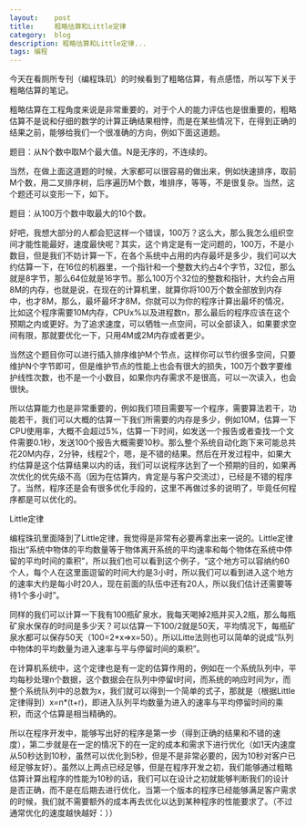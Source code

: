 ```yaml
---
layout:    post
title:     粗略估算和Little定律
category:  blog
description: 粗略估算和Little定律...
tags: 编程
---
```

今天在看厕所专刊（编程珠玑）的时候看到了粗略估算，有点感悟，所以写下关于粗略估算的笔记。

粗略估算在工程角度来说是非常重要的，对于个人的能力评估也是很重要的，粗略估算不是说和仔细的数学的计算正确结果相悖，而是在某些情况下，在得到正确的结果之前，能够给我们一个很准确的方向，例如下面这道题。

题目：从N个数中取M个最大值。N是无序的，不连续的。

当然，在做上面这道题的时候，大家都可以很容易的做出来，例如快速排序，取前M个数，用二叉排序树，后序遍历M个数，堆排序，等等，不是很复杂。当然，这个题还可以变形一下，如下。

题目：从100万个数中取最大的10个数。

好吧，我想大部分的人都会犯这样一个错误，100万？这么大，那么我怎么组织空间才能性能最好，速度最快呢？其实，这个肯定是有一定问题的，100万，不是小数目，但是我们不妨计算一下，在各个系统中占用的内存最坏是多少，我们可以大约估算一下，在16位的机器里，一个指针和一个整数大约占4个字节，32位，那么就是8字节，那么64位就是16字节。那么100万个32位的整数和指针，大约会占用8M的内存，也就是说，在现在的计算机里，就算你将100万个数全部放到内存中，也才8M，那么，最坏最坏才8M，你就可以为你的程序计算出最坏的情况，比如这个程序需要10M内存，CPUx%以及进程数n，那么最后的程序应该在这个预期之内或更好。为了追求速度，可以牺牲一点空间，可以全部读入，如果要求空间有限，那就要优化一下，只用4M或2M内存或者更少。

当然这个题目你可以进行插入排序维护M个节点，这样你可以节约很多空间，只要维护N个字节即可，但是维护节点的性能上也会有很大的损失，100万个数字要维护线性次数，也不是一个小数目，如果你内存需求不是很高，可以一次读入，也会很快。

所以估算能力也是非常重要的，例如我们项目需要写一个程序，需要算法若干，功能若干，我们可以大概的估算一下我们所需要的内存是多少，例如10M，估算一下CPU使用率，大概不会超过5%，估算一下时间，如发送一个报告或者查找一个文件需要0.1秒，发送100个报告大概需要10秒。那么整个系统自动化跑下来可能总共花20M内存，2分钟，线程2个，嗯，是不错的结果。然后在开发过程中，如果大约估算是这个估算结果以内的话，我们可以说程序达到了一个预期的目的，如果再次优化的优先级不高（因为在估算内，肯定是与客户交流过），已经是不错的程序了。当然，程序还是会有很多优化手段的，这里不再做过多的说明了，毕竟任何程序都是可以优化的。

Little定律

编程珠玑里面降到了Little定律，我觉得是非常有必要再拿出来一说的。Little定律指出“系统中物体的平均数量等于物体离开系统的平均速率和每个物体在系统中停留的平均时间的乘积”，所以我们也可以看到这个例子，“这个地方可以容纳约60个人，每个人在这里面逗留的时间大约是3小时，所以我们可以看到进入这个地方的速率大约是每小时20人，现在前面的队伍中还有20人，所以我们估计还需要等待1个多小时”。

同样的我们可以计算一下我有100瓶矿泉水，我每天喝掉2瓶并买入2瓶，那么每瓶矿泉水保存的时间是多少天？可以估算一下100/2就是50天，平均情况下，每瓶矿泉水都可以保存50天（100=2*x=>x=50）。所以Litte法则也可以简单的说成“队列中物体的平均数量为进入速率与平与停留时间的乘积”。

在计算机系统中，这个定律也是有一定的估算作用的，例如在一个系统队列中，平均每秒处理n个数据，这个数据会在队列中停留t时间，而系统的响应时间为r，而整个系统队列中的总数为x，我们就可以得到一个简单的式子，那就是（根据Little定律得到）x=n*(t+r)，即进入队列平均数量为进入的速率与平均停留时间的乘积，而这个估算是相当精确的。

所以在程序开发中，能够写出好的程序是第一步（得到正确的结果和不错的速度），第二步就是在一定的情况下的在一定的成本和需求下进行优化（如1天内速度从50秒达到10秒，虽然可以优化到5秒，但是不是非常必要的，因为10秒对客户已经足够友好）。虽然以上两点已经足够，但是在程序开发之初，我们能够通过粗略估算计算出程序的性能为10秒的话，我们可以在设计之初就能够判断我们的设计是否正确，而不是在后期去进行优化，当第一个版本的程序已经能够满足客户需求的时候，我们就不需要额外的成本再去优化以达到某种程序的性能要求了。（不过通常优化的速度越快越好：））